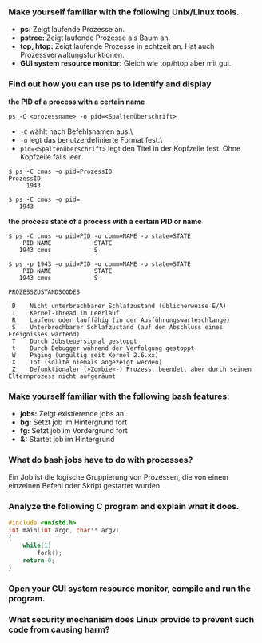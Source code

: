 ### Make yourself familiar with the following Unix/Linux tools.

+ __ps:__ Zeigt laufende Prozesse an.
+ __pstree:__ Zeigt laufende Prozesse als Baum an.
+ __top, htop:__ Zeigt laufende Prozesse in echtzeit an. Hat auch Prozessverwaltungsfunktionen.
+ __GUI system resource monitor:__ Gleich wie top/htop aber mit gui.

### Find out how you can use ps to identify and display

__the PID of a process with a certain name__

```
ps -C <prozessname> -o pid=<Spaltenüberschrift>
```

+ `-C` wählt nach Befehlsnamen aus.\
+ `-o` legt das benutzerdefinierte Format fest.\
+ `pid=<Spaltenüberschrift>` legt den Titel in der Kopfzeile fest. Ohne Kopfzeile falls leer.

```
$ ps -C cmus -o pid=ProzessID
ProzessID
     1943

$ ps -C cmus -o pid=
   1943
```

__the process state of a process with a certain PID or name__

```
$ ps -C cmus -o pid=PID -o comm=NAME -o state=STATE
    PID NAME            STATE
   1943 cmus            S

$ ps -p 1943 -o pid=PID -o comm=NAME -o state=STATE
    PID NAME            STATE
   1943 cmus            S
```

```
PROZESSZUSTANDSCODES

 D    Nicht unterbrechbarer Schlafzustand (üblicherweise E/A)
 I    Kernel-Thread im Leerlauf
 R    Laufend oder lauffähig (in der Ausführungswarteschlange)
 S    Unterbrechbarer Schlafzustand (auf den Abschluss eines Ereignisses wartend)
 T    Durch Jobsteuersignal gestoppt
 t    Durch Debugger während der Verfolgung gestoppt
 W    Paging (ungültig seit Kernel 2.6.xx)
 X    Tot (sollte niemals angezeigt werden)
 Z    Defunktionaler (»Zombie«-) Prozess, beendet, aber durch seinen Elternprozess nicht aufgeräumt
```

### Make yourself familiar with the following bash features:

+ __jobs:__ Zeigt existierende jobs an
+ __bg:__ Setzt job im Hintergrund fort
+ __fg:__ Setzt job im Vordergrund fort
+ __&:__ Startet job im Hintergrund

### What do bash jobs have to do with processes?

Ein Job ist die logische Gruppierung von Prozessen, die von einem einzelnen Befehl oder Skript gestartet wurden.

### Analyze the following C program and explain what it does.

```c
#include <unistd.h>
int main(int argc, char** argv)
{
    while(1)
        fork();
    return 0;
}
```

### Open your GUI system resource monitor, compile and run the program.


### What security mechanism does Linux provide to prevent such code from causing harm?
